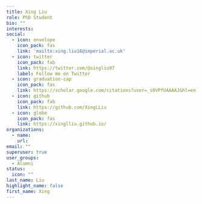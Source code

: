 ```yaml
---
title: Xing Liu
role: PhD Student
bio: ""
interests:
social:
  - icon: envelope
    icon_pack: fas
    link: 'mailto:xing.liu16@imperial.ac.uk'
  - icon: twitter
    icon_pack: fab
    link: https://twitter.com/@xingliu97
    label: Follow me on Twitter
  - icon: graduation-cap
    icon_pack: fas
    link: https://scholar.google.com/citations?user=_s0VPfUAAAAJ&hl=en
  - icon: github
    icon_pack: fab
    link: https://github.com/XingLLiu
  - icon: globe
    icon_pack: fas
    link: https://xinglliu.github.io/
organizations:
  - name: 
    url: 
email: ""
superuser: true
user_groups:
  - Alumni
status:
  icon: ""
last_name: Liu
highlight_name: false
first_name: Xing 
---
```

<!-- BIO

{style="text-align: justify;"} -->
